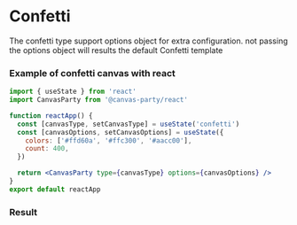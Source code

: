 # Confetti

The confetti type support options object for extra configuration.
not passing the options object will results the default Confetti template

### Example of confetti canvas with react

```jsx
import { useState } from 'react'
import CanvasParty from '@canvas-party/react'

function reactApp() {
  const [canvasType, setCanvasType] = useState('confetti')
  const [canvasOptions, setCanvasOptions] = useState({
    colors: ['#ffd60a', '#ffc300', '#aacc00'],
    count: 400,
  })

  return <CanvasParty type={canvasType} options={canvasOptions} />
}
export default reactApp
```

### **Result**

<script>
export default {
  data() {
    return {
      dynamicComponent: null
    }
  },

  mounted() {
    import('@canvas-party/vue').then((module) => {
      this.dynamicComponent = module.default
      console.log(this.dynamicComponent)
    })
  }
}
</script>

<component
   class="canvas-example" 
    v-if="dynamicComponent"
    :is="dynamicComponent"
    :type="'confetti'"
    :options="{colors: ['#ffd60a', '#ffc300', '#aacc00'], count: 400}"
    >

  </component>
